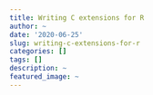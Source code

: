 ```yaml
---
title: Writing C extensions for R
author: ~
date: '2020-06-25'
slug: writing-c-extensions-for-r
categories: []
tags: []
description: ~
featured_image: ~
---
```

